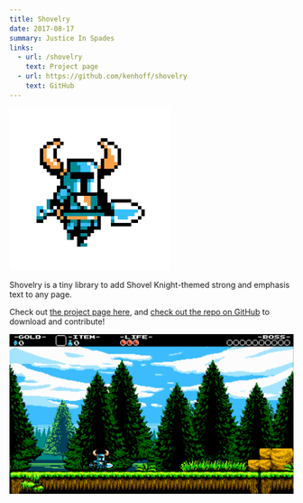 ```yaml
---
title: Shovelry
date: 2017-08-17
summary: Justice In Spades
links:
  - url: /shovelry
    text: Project page
  - url: https://github.com/kenhoff/shovelry
    text: GitHub
---
```


![](shovel-knight.gif)

Shovelry is a tiny library to add Shovel Knight-themed strong and emphasis text to any page.

Check out [the project page here](/shovelry), and [check out the repo on GitHub](https://github.com/kenhoff/shovelry) to download and contribute!

![](shovel-knight-scene.png)
